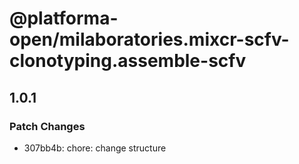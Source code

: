 # @platforma-open/milaboratories.mixcr-scfv-clonotyping.assemble-scfv

## 1.0.1

### Patch Changes

- 307bb4b: chore: change structure
